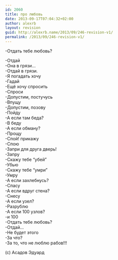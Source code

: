 ```yaml
---
id: 2060
title: про любовь
date: 2013-09-17T07:04:32+02:00
author: alexrb
layout: revision
guid: http://alexrb.name/2013/09/246-revision-v1/
permalink: /2013/09/246-revision-v1/
---
```

<!--more-->-Отдать тебе любовь?

  
-Отдай  
-Она в грязи&#8230;  
-Отдай в грязи.  
-Я погадать хочу  
-Гадай  
-Ещё хочу спросить  
-Спроси  
-Допустим, постучусь  
-Впущу  
-Допустим, позову  
-Пойду  
-А если там беда?  
-В беду  
-А если обману?  
-Прощу  
-Спой! прикажу  
-Спою  
-Запри для друга дверь!  
-Запру  
-Скажу тебе &#8220;убей&#8221;  
-Убью  
-Скажу тебе &#8220;умри&#8221;  
-Умру  
-А если захлебнусь?  
-Спасу  
-А если вдруг стена?  
-Снесу  
-А если узел?  
-Разрублю  
-А если 100 узлов?  
-и 100  
-Отдать тебе любовь?  
-Отдай&#8230;  
-Не будет этого  
-За что?  
-За то, что не люблю рабов!!!

(с) Асадов Эдуард